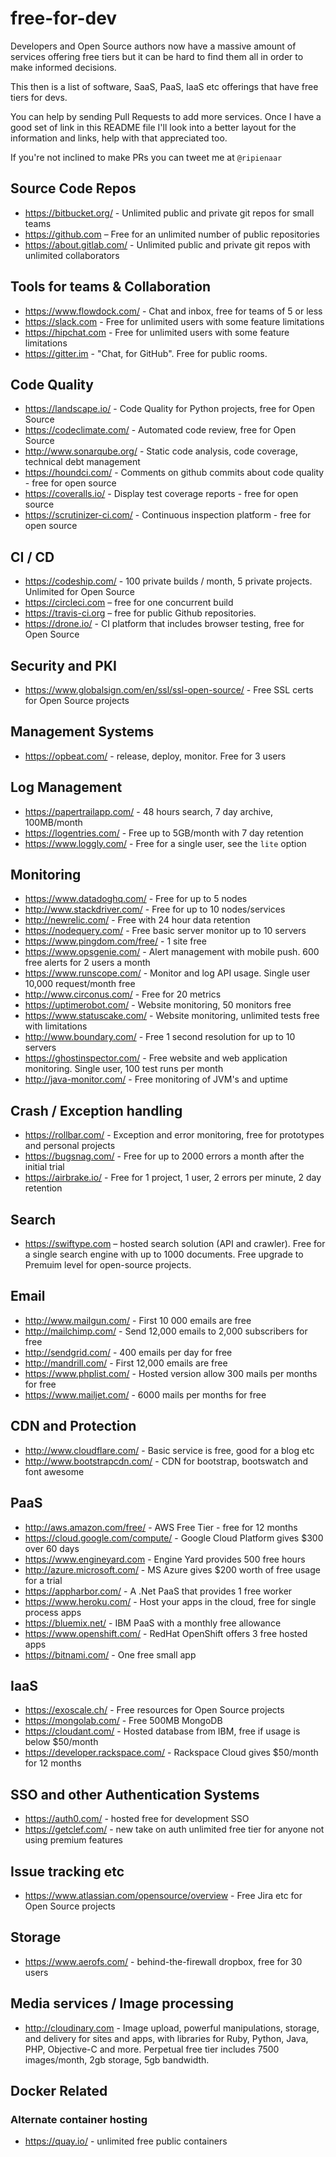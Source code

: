 # free-for-dev
Developers and Open Source authors now have a massive amount of services offering free tiers but it can be hard to find them all in order to make informed decisions.

This then is a list of software, SaaS, PaaS, IaaS etc offerings that have free tiers for devs.  

You can help by sending Pull Requests to add more services. Once I have a good set of link in this README file I'll look into a better layout for the information and links, help with that appreciated too.

If you're not inclined to make PRs you can tweet me at ```@ripienaar```

## Source Code Repos

  * https://bitbucket.org/ - Unlimited public and private git repos for small teams
  * https://github.com – Free for an unlimited number of public repositories
  * https://about.gitlab.com/ - Unlimited public and private git repos with unlimited collaborators

## Tools for teams & Collaboration

  * https://www.flowdock.com/ - Chat and inbox, free for teams of 5 or less
  * https://slack.com - Free for unlimited users with some feature limitations
  * https://hipchat.com - Free for unlimited users with some feature limitations
  * https://gitter.im - "Chat, for GitHub". Free for public rooms.

## Code Quality

  * https://landscape.io/ - Code Quality for Python projects, free for Open Source
  * https://codeclimate.com/ - Automated code review, free for Open Source
  * http://www.sonarqube.org/ - Static code analysis, code coverage, technical debt management
  * https://houndci.com/ - Comments on github commits about code quality - free for open source
  * https://coveralls.io/ - Display test coverage reports - free for open source
  * https://scrutinizer-ci.com/ -  Continuous inspection platform - free for open source

## CI / CD
 
  * https://codeship.com/ - 100 private builds / month, 5 private projects.  Unlimited for Open Source
  * https://circleci.com – free for one concurrent build
  * https://travis-ci.org – free for public Github repositories.
  * https://drone.io/ - CI platform that includes browser testing, free for Open Source

## Security and PKI

  * https://www.globalsign.com/en/ssl/ssl-open-source/ - Free SSL certs for Open Source projects
  
## Management Systems

  * https://opbeat.com/ - release, deploy, monitor.  Free for 3 users

## Log Management
 
  * https://papertrailapp.com/ - 48 hours search, 7 day archive, 100MB/month
  * https://logentries.com/ - Free up to 5GB/month with 7 day retention
  * https://www.loggly.com/ - Free for a single user, see the ```lite``` option

## Monitoring

  * https://www.datadoghq.com/ - Free for up to 5 nodes
  * http://www.stackdriver.com/ - Free for up to 10 nodes/services
  * http://newrelic.com/ - Free with 24 hour data retention
  * https://nodequery.com/ - Free basic server monitor up to 10 servers
  * https://www.pingdom.com/free/ - 1 site free
  * https://www.opsgenie.com/ - Alert management with mobile push. 600 free alerts for 2 users a month
  * https://www.runscope.com/ - Monitor and log API usage.  Single user 10,000 request/month free
  * http://www.circonus.com/ - Free for 20 metrics
  * https://uptimerobot.com/ - Website monitoring, 50 monitors free
  * https://www.statuscake.com/ - Website monitoring, unlimited tests free with limitations
  * http://www.boundary.com/ - Free 1 second resolution for up to 10 servers
  * https://ghostinspector.com/ - Free website and web application monitoring. Single user, 100 test runs per month
  * http://java-monitor.com/ - Free monitoring of JVM's and uptime

## Crash / Exception handling
  * https://rollbar.com/ - Exception and error monitoring, free for prototypes and personal projects
  * https://bugsnag.com/ - Free for up to 2000 errors a month after the initial trial
  * https://airbrake.io/ - Free for 1 project, 1 user, 2 errors per minute, 2 day retention
  
## Search

  * https://swiftype.com – hosted search solution (API and crawler). Free for a single search engine with up to 1000 documents. Free upgrade to Premuim level for open-source projects.

## Email

  * http://www.mailgun.com/ - First 10 000 emails are free
  * http://mailchimp.com/ - Send 12,000 emails to 2,000 subscribers for free
  * http://sendgrid.com/ - 400 emails per day for free
  * http://mandrill.com/ - First 12,000 emails are free
  * https://www.phplist.com/ - Hosted version allow 300 mails per months for free
  * https://www.mailjet.com/ - 6000 mails per months for free

## CDN and Protection
  * http://www.cloudflare.com/ - Basic service is free, good for a blog etc
  * http://www.bootstrapcdn.com/ - CDN for bootstrap, bootswatch and font awesome

## PaaS

  * http://aws.amazon.com/free/ - AWS Free Tier - free for 12 months
  * https://cloud.google.com/compute/ - Google Cloud Platform gives $300 over 60 days
  * https://www.engineyard.com - Engine Yard provides 500 free hours
  * http://azure.microsoft.com/ - MS Azure gives $200 worth of free usage for a trial
  * https://appharbor.com/ - A .Net PaaS that provides 1 free worker
  * https://www.heroku.com/ - Host your apps in the cloud, free for single process apps
  * https://bluemix.net/ - IBM PaaS with a monthly free allowance
  * https://www.openshift.com/ - RedHat OpenShift offers 3 free hosted apps
  * https://bitnami.com/ - One free small app

## IaaS

  * https://exoscale.ch/ - Free resources for Open Source projects
  * https://mongolab.com/ - Free 500MB MongoDB 
  * https://cloudant.com/ - Hosted database from IBM, free if usage is below $50/month
  * https://developer.rackspace.com/ - Rackspace Cloud gives $50/month for 12 months

## SSO and other Authentication Systems

  * https://auth0.com/ - hosted free for development SSO
  * https://getclef.com/ - new take on auth unlimited free tier for anyone not using premium features

## Issue tracking etc

   * https://www.atlassian.com/opensource/overview - Free Jira etc for Open Source projects

## Storage
  
   * https://www.aerofs.com/ - behind-the-firewall dropbox, free for 30 users

## Media services / Image processing 

   * http://cloudinary.com - Image upload, powerful manipulations, storage, and delivery for sites and apps, with libraries for Ruby, Python, Java, PHP, Objective-C and more. Perpetual free tier includes 7500 images/month, 2gb storage, 5gb bandwidth.

## Docker Related
### Alternate container hosting

  * https://quay.io/ - unlimited free public containers

